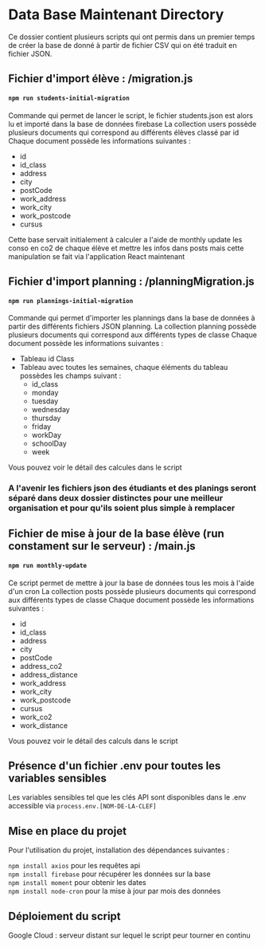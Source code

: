 # Data Base Maintenant Directory 

Ce dossier contient plusieurs scripts qui ont permis dans un premier temps de créer la base de donné à partir de fichier CSV qui on été traduit en fichier JSON.

## Fichier d'import élève : /migration.js

#### `npm run students-initial-migration`

Commande qui permet de lancer le script, le fichier students.json est alors lu et importé dans la base de données firebase
La collection users possède plusieurs documents qui correspond au différents élèves classé par id
Chaque document possède les informations suivantes :
- id
- id_class
- address
- city
- postCode
- work_address
- work_city
- work_postcode
- cursus

Cette base servait initialement à calculer a l'aide de monthly update les conso en co2 de chaque élève et mettre les infos dans posts mais cette manipulation se fait via l'application React maintenant

## Fichier d'import planning : /planningMigration.js

#### `npm run plannings-initial-migration`

Commande qui permet d'importer les plannings dans la base de données à partir des différents fichiers JSON planning.
La collection planning possède plusieurs documents qui correspond aux différents types de classe
Chaque document possède les informations suivantes :
- Tableau id Class
- Tableau avec toutes les semaines, chaque éléments du tableau possèdes les champs suivant : 
  - id_class 
  - monday
  - tuesday
  - wednesday
  - thursday
  - friday
  - workDay
  - schoolDay
  - week

Vous pouvez voir le détail des calcules dans le script

### A l'avenir les fichiers json des étudiants et des planings seront séparé dans deux dossier distinctes pour une meilleur organisation et pour qu'ils soient plus simple à remplacer

## Fichier de mise à jour de la base élève (run constament sur le serveur) : /main.js

#### `npm run monthly-update`

Ce script permet de mettre à jour la base de données tous les mois à l'aide d'un cron
La collection posts possède plusieurs documents qui correspond aux différents types de classe
Chaque document possède les informations suivantes :
- id
- id_class
- address
- city
- postCode
- address_co2
- address_distance
- work_address
- work_city
- work_postcode
- cursus
- work_co2
- work_distance

Vous  pouvez voir le détail des calculs dans le script

## Présence d'un fichier .env pour toutes les variables sensibles

Les variables sensibles tel que les clés API sont disponibles dans le .env accessible via  `process.env.[NOM-DE-LA-CLEF]`

## Mise en place du projet

Pour l'utilisation du projet, installation des dépendances suivantes :

`npm install axios` pour les requêtes api <br/>
`npm install firebase` pour récupérer les données sur la base <br/>
`npm install moment` pour obtenir les dates <br/>
`npm install node-cron` pour la mise à jour par mois des données

## Déploiement du script

Google Cloud : serveur distant sur lequel le script peur tourner en continu